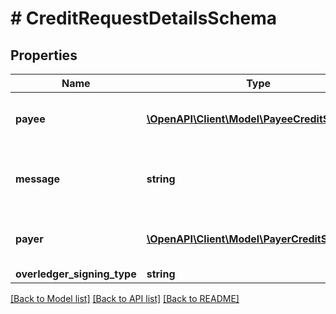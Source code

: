 # # CreditRequestDetailsSchema

## Properties

Name | Type | Description | Notes
------------ | ------------- | ------------- | -------------
**payee** | [**\OpenAPI\Client\Model\PayeeCreditSchema[]**](PayeeCreditSchema.md) | Who are the payees of this transaction | [optional]
**message** | **string** | Any text-based element of the data payload | [optional]
**payer** | [**\OpenAPI\Client\Model\PayerCreditSchema[]**](PayerCreditSchema.md) | Who are the payers of this transaction | [optional]
**overledger_signing_type** | **string** |  | [optional]

[[Back to Model list]](../../README.md#models) [[Back to API list]](../../README.md#endpoints) [[Back to README]](../../README.md)
